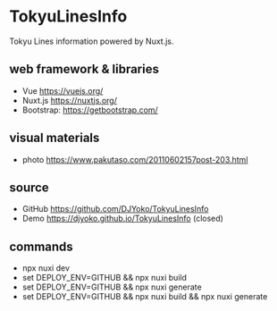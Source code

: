 # TokyuLinesInfo

Tokyu Lines information powered by Nuxt.js.

## web framework & libraries

- Vue https://vuejs.org/
- Nuxt.js https://nuxtjs.org/
- Bootstrap: https://getbootstrap.com/

## visual materials

- photo https://www.pakutaso.com/20110602157post-203.html

## source

- GitHub https://github.com/DJYoko/TokyuLinesInfo
- Demo https://djyoko.github.io/TokyuLinesInfo (closed)

## commands

- npx nuxi dev
- set DEPLOY_ENV=GITHUB && npx nuxi build
- set DEPLOY_ENV=GITHUB && npx nuxi generate
- set DEPLOY_ENV=GITHUB && npx nuxi build && npx nuxi generate
